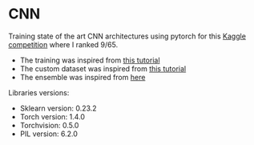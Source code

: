 # CNN
Training state of the art CNN architectures using pytorch for this [Kaggle competition](https://www.kaggle.com/c/ift3395-6390-quickdraw/overview) where I ranked 9/65. <br/>
- The training was inspired from [this tutorial](https://pytorch.org/tutorials/beginner/transfer_learning_tutorial.html) <br/>
- The custom dataset was inspired from [this tutorial](https://pytorch.org/tutorials/beginner/data_loading_tutorial.html) <br/>
- The ensemble was inspired from [here](https://discuss.pytorch.org/t/custom-ensemble-approach/52024) <br/>

Libraries versions:
- Sklearn version: 0.23.2 <br/>
- Torch version: 1.4.0 <br/>
- Torchvision: 0.5.0 <br/>
- PIL version: 6.2.0
